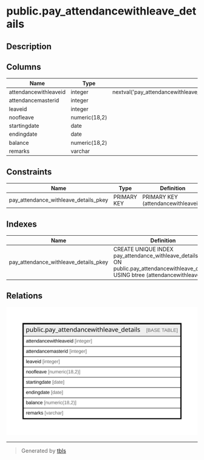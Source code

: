 # public.pay_attendancewithleave_details

## Description

## Columns

| Name | Type | Default | Nullable | Children | Parents | Comment |
| ---- | ---- | ------- | -------- | -------- | ------- | ------- |
| attendancewithleaveid | integer | nextval('pay_attendancewithleave_details_attendancewithleaveid_seq'::regclass) | false |  |  |  |
| attendancemasterid | integer |  | true |  |  |  |
| leaveid | integer |  | true |  |  |  |
| noofleave | numeric(18,2) |  | true |  |  |  |
| startingdate | date |  | true |  |  |  |
| endingdate | date |  | true |  |  |  |
| balance | numeric(18,2) |  | true |  |  |  |
| remarks | varchar |  | true |  |  |  |

## Constraints

| Name | Type | Definition |
| ---- | ---- | ---------- |
| pay_attendance_withleave_details_pkey | PRIMARY KEY | PRIMARY KEY (attendancewithleaveid) |

## Indexes

| Name | Definition |
| ---- | ---------- |
| pay_attendance_withleave_details_pkey | CREATE UNIQUE INDEX pay_attendance_withleave_details_pkey ON public.pay_attendancewithleave_details USING btree (attendancewithleaveid) |

## Relations

![er](public.pay_attendancewithleave_details.svg)

---

> Generated by [tbls](https://github.com/k1LoW/tbls)
